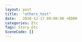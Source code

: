 ```yaml
---
layout: post
title:  "others_test"
date:   2020-12-17 09:00:00 +0000
categories: Etc
Tags: Story Etc
SceneCode: []
---
```

